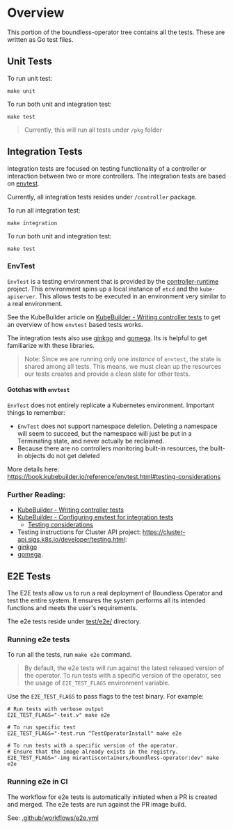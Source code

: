 # Overview

This portion of the boundless-operator tree contains all the tests. 
These are written as Go test files.

## Unit Tests

To run unit test:
```shell
make unit
``` 

To run both unit and integration test:
```shell
make test
```

> Currently, this will run all tests under `/pkg` folder

## Integration Tests

Integration tests are focused on testing functionality of a controller or interaction between two or more controllers. 
The integration tests are based on [envtest](https://github.com/kubernetes-sigs/controller-runtime/tree/main/pkg/envtest).

Currently, all integration tests resides under `/controller` package. 

To run all integration test:
```shell
make integration
```

To run both unit and integration test:
```shell
make test
```

### EnvTest

`EnvTest` is a testing environment that is provided by the [controller-runtime](https://github.com/kubernetes-sigs/controller-runtime
) project. This environment spins up a local instance of `etcd` and the `kube-apiserver`. This allows tests to be 
executed in an environment very similar to a real environment.

See the KubeBuilder article on [KubeBuilder - Writing controller tests](https://kubebuilder.io/cronjob-tutorial/writing-tests) to get an overview
of how `envtest` based tests works.

The integration tests also use [ginkgo](https://onsi.github.io/ginkgo/) and [gomega](https://onsi.github.io/gomega/). 
Its is helpful to get familiarize with these libraries.

> Note: Since we are running only one _instance_ of `envtest`, the state is shared among all tests. This means, we must
clean up the resources our tests creates and provide a clean slate for other tests.

#### Gotchas with `envtest`

`EnvTest` does not entirely replicate a Kubernetes environment. Important things to remember:
* `EnvTest` does not support namespace deletion. Deleting a namespace will seem to succeed, but the namespace will just be put in a Terminating state, and never actually be reclaimed.
* Because there are no controllers monitoring built-in resources, the built-in objects do not get deleted

More details here: https://book.kubebuilder.io/reference/envtest.html#testing-considerations

### Further Reading:
* [KubeBuilder - Writing controller tests](https://kubebuilder.io/cronjob-tutorial/writing-tests )
* [KubeBuilder - Configuring envtest for integration tests](https://book.kubebuilder.io/reference/envtest.html)
  * [Testing considerations](https://book.kubebuilder.io/reference/envtest.html#testing-considerations)
* Testing instructions for Cluster API project: https://cluster-api.sigs.k8s.io/developer/testing.html: 
* [ginkgo](https://onsi.github.io/ginkgo/) 
* [gomega](https://onsi.github.io/gomega/).

## E2E Tests

The E2E tests allow us to run a real deployment of Boundless Operator
and test the entire system. It ensures the system performs all its 
intended functions and meets the user's requirements.

The e2e tests reside under [test/e2e/](e2e) directory.

### Running e2e tests
To run all the tests, run `make e2e` command. 

> By default, the e2e tests will run against the latest released version of the operator. To run tests with a specific version of the operator, see the usage of `E2E_TEST_FLAGS` environment variable.

Use the `E2E_TEST_FLAGS` to pass flags to the test binary. For example:
```shell
# Run tests with verbose output
E2E_TEST_FLAGS="-test.v" make e2e

# To run specific test
E2E_TEST_FLAGS="-test.run ^TestOperatorInstall" make e2e

# To run tests with a specific version of the operator.
# Ensure that the image already exists in the registry.
E2E_TEST_FLAGS="-img mirantiscontainers/boundless-operator:dev" make e2e
```

### Running e2e in CI
The workflow for e2e tests is automatically initiated when a PR is created and merged. 
The e2e tests are run against the PR image build.

See: [.github/workflows/e2e.yml](..%2F.github%2Fworkflows%2Fe2e.yml)
